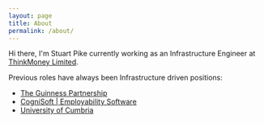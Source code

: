 ```yaml
---
layout: page
title: About
permalink: /about/
---
```


Hi there, I'm Stuart Pike currently working as an Infrastructure Engineer at [ThinkMoney Limited](https://www.thinkmoney.co.uk/).

Previous roles have always been Infrastructure driven positions:
- [The Guinness Partnership](https://www.guinnesspartnership.com/)
- [CogniSoft \| Employability Software](https://www.cognisoft.co.uk/)
- [University of Cumbria](https://www.cumbria.ac.uk/)
